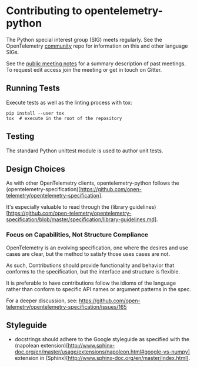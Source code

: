 # Contributing to opentelemetry-python

The Python special interest group (SIG) meets regularly. See the OpenTelemetry
[community](https://github.com/open-telemetry/community#python-sdk) repo for
information on this and other language SIGs.

See the [public meeting
notes](https://docs.google.com/document/d/1CIMGoIOZ-c3-igzbd6_Pnxx1SjAkjwqoYSUWxPY8XIs/edit)
for a summary description of past meetings. To request edit access join the
meeting or get in touch on Gitter.

## Running Tests

Execute tests as well as the linting process with tox:

    pip install --user tox
    tox  # execute in the root of the repository

## Testing

The standard Python unittest module is used to author unit tests.

## Design Choices

As with other OpenTelemetry clients, opentelemetry-python follows the 
(opentelemetry-specification)[https://github.com/open-telemetry/opentelemetry-specification].

It's especially valuable to read through the (library guidelines)[https://github.com/open-telemetry/opentelemetry-specification/blob/master/specification/library-guidelines.md].

### Focus on Capabilities, Not Structure Compliance

OpenTelemetry is an evolving specification, one where the desires and
use cases are clear, but the method to satisfy those uses cases are not.

As such, Contributions should provide functionality and behavior that 
conforms to the specification, but the interface and structure is flexible.

It is preferable to have contributions follow the idioms of the language 
rather than conform to specific API names or argument patterns in the spec.

For a deeper discussion, see: https://github.com/open-telemetry/opentelemetry-specification/issues/165


## Styleguide

* docstrings should adhere to the Google styleguide as specified
  with the (napolean extension)[http://www.sphinx-doc.org/en/master/usage/extensions/napoleon.html#google-vs-numpy] extension in (Sphinx)[http://www.sphinx-doc.org/en/master/index.html].